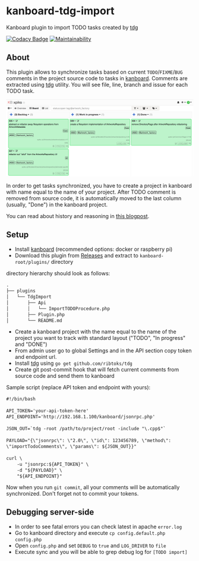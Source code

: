 # kanboard-tdg-import

Kanboard plugin to import TODO tasks created by [tdg](https://github.com/ribtoks/tdg)

[![Codacy Badge](https://api.codacy.com/project/badge/Grade/74b89c2442e9474aac12362a2d37cd79)](https://www.codacy.com/app/ribtoks/kanboard-tdg-import)
[![Maintainability](https://api.codeclimate.com/v1/badges/92fc61f61afcfddf4cde/maintainability)](https://codeclimate.com/github/ribtoks/kanboard-tdg-import/maintainability)

## About

This plugin allows to synchronize tasks based on current `TODO`/`FIXME`/`BUG` comments in the project source code to tasks in [kanboard](https://github.com/kanboard/kanboard). Comments are extracted using [tdg](https://github.com/ribtoks/tdg) utility. You will see file, line, branch and issue for each TODO task.

![After the import](https://raw.githubusercontent.com/ribtoks/kanboard-tdg-import/master/kanboard-xpiks.png)

In order to get tasks synchronized, you have to create a project in kanboard with name equal to the name of your project. After TODO comment is removed from source code, it is automatically moved to the last column (usually, "Done") in the kanboard project.

You can read about history and reasoning in [this blogpost](https://codejamming.org/2019/how-to-return-to-flow).

## Setup

-   Install [kanboard](https://github.com/kanboard/kanboard) (recommended options: docker or raspberry pi)
-   Download this plugin from [Releases](https://github.com/ribtoks/kanboard-tdg-import/releases/latest) and extract to `kanboard-root/plugins/` directory

directory hierarchy should look as follows:

~~~
.
├── plugins
│   └── TdgImport
│       ├── Api
│       │   └── ImportTODOProcedure.php
│       ├── Plugin.php
│       └── README.md
~~~



-   Create a kanboard project with the name equal to the name of the project you want to track with standard layout ("TODO", "In progress" and "DONE")
-   From admin user go to global Settings and in the API section copy token and endpoint url.
-   Install [tdg](https://github.com/ribtoks/tdg) using `go get github.com/ribtoks/tdg`
-   Create git post-commit hook that will fetch current comments from source code and send them to kanboard

Sample script (replace API token and endpoint with yours):

    #!/bin/bash
    
    API_TOKEN='your-api-token-here'
    API_ENDPOINT='http://192.168.1.100/kanboard/jsonrpc.php'
    
    JSON_OUT=`tdg -root /path/to/project/root -include "\.cpp$"`
    
    PAYLOAD="{\"jsonrpc\": \"2.0\", \"id\": 123456789, \"method\": \"importTodoComments\", \"params\": ${JSON_OUT}}"
    
    curl \
        -u "jsonrpc:${API_TOKEN}" \
        -d "${PAYLOAD}" \
        "${API_ENDPOINT}"

Now when you run `git commit`, all your comments will be automatically synchronized. Don't forget not to commit your tokens.

## Debugging server-side

-   In order to see fatal errors you can check latest in apache `error.log`
-   Go to kanboard directory and execute `cp config.default.php config.php`
-   Open `config.php` and set `DEBUG` to `true` and `LOG_DRIVER` to `file`
-   Execute sync and you will be able to grep debug log for `[TODO import]`
